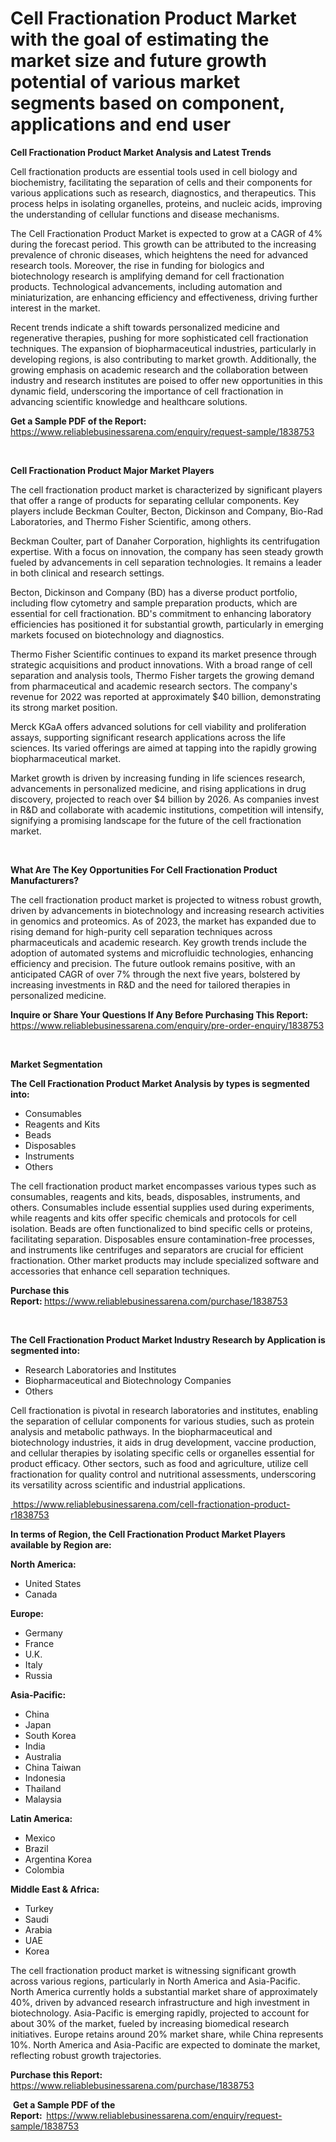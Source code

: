 <p><h1>Cell Fractionation Product Market with the goal of estimating the market size and future growth potential of various market segments based on component, applications and end user</h1></p><p><strong>Cell Fractionation Product Market Analysis and Latest Trends</strong></p>
<p><p>Cell fractionation products are essential tools used in cell biology and biochemistry, facilitating the separation of cells and their components for various applications such as research, diagnostics, and therapeutics. This process helps in isolating organelles, proteins, and nucleic acids, improving the understanding of cellular functions and disease mechanisms.</p><p>The Cell Fractionation Product Market is expected to grow at a CAGR of 4% during the forecast period. This growth can be attributed to the increasing prevalence of chronic diseases, which heightens the need for advanced research tools. Moreover, the rise in funding for biologics and biotechnology research is amplifying demand for cell fractionation products. Technological advancements, including automation and miniaturization, are enhancing efficiency and effectiveness, driving further interest in the market.</p><p>Recent trends indicate a shift towards personalized medicine and regenerative therapies, pushing for more sophisticated cell fractionation techniques. The expansion of biopharmaceutical industries, particularly in developing regions, is also contributing to market growth. Additionally, the growing emphasis on academic research and the collaboration between industry and research institutes are poised to offer new opportunities in this dynamic field, underscoring the importance of cell fractionation in advancing scientific knowledge and healthcare solutions.</p></p>
<p><strong>Get a Sample PDF of the Report:&nbsp;</strong> <a href="https://www.reliablebusinessarena.com/enquiry/request-sample/1838753?utm_campaign=3227&utm_medium=2&utm_source=Github&utm_content=ia&utm_term=14042025&utm_id=cell-fractionation-product">https://www.reliablebusinessarena.com/enquiry/request-sample/1838753</a></p>
<p>&nbsp;</p>
<p><strong>Cell Fractionation Product Major Market Players</strong></p>
<p><p>The cell fractionation product market is characterized by significant players that offer a range of products for separating cellular components. Key players include Beckman Coulter, Becton, Dickinson and Company, Bio-Rad Laboratories, and Thermo Fisher Scientific, among others.</p><p>Beckman Coulter, part of Danaher Corporation, highlights its centrifugation expertise. With a focus on innovation, the company has seen steady growth fueled by advancements in cell separation technologies. It remains a leader in both clinical and research settings.</p><p>Becton, Dickinson and Company (BD) has a diverse product portfolio, including flow cytometry and sample preparation products, which are essential for cell fractionation. BD's commitment to enhancing laboratory efficiencies has positioned it for substantial growth, particularly in emerging markets focused on biotechnology and diagnostics.</p><p>Thermo Fisher Scientific continues to expand its market presence through strategic acquisitions and product innovations. With a broad range of cell separation and analysis tools, Thermo Fisher targets the growing demand from pharmaceutical and academic research sectors. The company's revenue for 2022 was reported at approximately $40 billion, demonstrating its strong market position.</p><p>Merck KGaA offers advanced solutions for cell viability and proliferation assays, supporting significant research applications across the life sciences. Its varied offerings are aimed at tapping into the rapidly growing biopharmaceutical market.</p><p>Market growth is driven by increasing funding in life sciences research, advancements in personalized medicine, and rising applications in drug discovery, projected to reach over $4 billion by 2026. As companies invest in R&D and collaborate with academic institutions, competition will intensify, signifying a promising landscape for the future of the cell fractionation market.</p></p>
<p>&nbsp;</p>
<p><strong>What Are The Key Opportunities For Cell Fractionation Product Manufacturers?</strong></p>
<p><p>The cell fractionation product market is projected to witness robust growth, driven by advancements in biotechnology and increasing research activities in genomics and proteomics. As of 2023, the market has expanded due to rising demand for high-purity cell separation techniques across pharmaceuticals and academic research. Key growth trends include the adoption of automated systems and microfluidic technologies, enhancing efficiency and precision. The future outlook remains positive, with an anticipated CAGR of over 7% through the next five years, bolstered by increasing investments in R&D and the need for tailored therapies in personalized medicine.</p></p>
<p><strong>Inquire or Share Your Questions If Any Before Purchasing This Report:</strong> <a href="https://www.reliablebusinessarena.com/enquiry/pre-order-enquiry/1838753?utm_campaign=3227&utm_medium=2&utm_source=Github&utm_content=ia&utm_term=14042025&utm_id=cell-fractionation-product">https://www.reliablebusinessarena.com/enquiry/pre-order-enquiry/1838753</a></p>
<p>&nbsp;</p>
<p><strong>Market Segmentation</strong></p>
<p><strong>The Cell Fractionation Product Market Analysis by types is segmented into:</strong></p>
<p><ul><li>Consumables</li><li>Reagents and Kits</li><li>Beads</li><li>Disposables</li><li>Instruments</li><li>Others</li></ul></p>
<p><p>The cell fractionation product market encompasses various types such as consumables, reagents and kits, beads, disposables, instruments, and others. Consumables include essential supplies used during experiments, while reagents and kits offer specific chemicals and protocols for cell isolation. Beads are often functionalized to bind specific cells or proteins, facilitating separation. Disposables ensure contamination-free processes, and instruments like centrifuges and separators are crucial for efficient fractionation. Other market products may include specialized software and accessories that enhance cell separation techniques.</p></p>
<p><strong>Purchase this Report:&nbsp;</strong><a href="https://www.reliablebusinessarena.com/purchase/1838753?utm_campaign=3227&utm_medium=2&utm_source=Github&utm_content=ia&utm_term=14042025&utm_id=cell-fractionation-product">https://www.reliablebusinessarena.com/purchase/1838753</a></p>
<p>&nbsp;</p>
<p><strong>The Cell Fractionation Product Market Industry Research by Application is segmented into:</strong></p>
<p><ul><li>Research Laboratories and Institutes</li><li>Biopharmaceutical and Biotechnology Companies</li><li>Others</li></ul></p>
<p><p>Cell fractionation is pivotal in research laboratories and institutes, enabling the separation of cellular components for various studies, such as protein analysis and metabolic pathways. In the biopharmaceutical and biotechnology industries, it aids in drug development, vaccine production, and cellular therapies by isolating specific cells or organelles essential for product efficacy. Other sectors, such as food and agriculture, utilize cell fractionation for quality control and nutritional assessments, underscoring its versatility across scientific and industrial applications.</p></p>
<p><a href="https://www.reliablebusinessarena.com/cell-fractionation-product-r1838753?utm_campaign=3227&utm_medium=2&utm_source=Github&utm_content=ia&utm_term=14042025&utm_id=cell-fractionation-product">&nbsp;https://www.reliablebusinessarena.com/cell-fractionation-product-r1838753</a></p>
<p><strong>In terms of Region, the Cell Fractionation Product Market Players available by Region are:</strong></p>
<p>
    <p> <strong> North America: </strong>
        <ul>
            <li>United States</li>
            <li>Canada</li>
        </ul>
        </p> 
    <p> <strong> Europe: </strong>
        <ul>
            <li>Germany</li>
            <li>France</li>
            <li>U.K.</li>
            <li>Italy</li>
            <li>Russia</li>
        </ul>
        </p> 
    <p> <strong> Asia-Pacific: </strong>
        <ul>
            <li>China</li>
            <li>Japan</li>
            <li>South Korea</li>
            <li>India</li>
            <li>Australia</li>
            <li>China Taiwan</li>
            <li>Indonesia</li>
            <li>Thailand</li>
            <li>Malaysia</li>
        </ul>
        </p> 
    <p> <strong> Latin America: </strong>
        <ul>
            <li>Mexico</li>
            <li>Brazil</li>
            <li>Argentina Korea</li>
            <li>Colombia</li>
        </ul>
        </p> 
    <p> <strong> Middle East & Africa: </strong>
        <ul>
            <li>Turkey</li>
            <li>Saudi</li>
            <li>Arabia</li>
            <li>UAE</li>
            <li>Korea</li>
        </ul>
    </p>
    </p>
<p><p>The cell fractionation product market is witnessing significant growth across various regions, particularly in North America and Asia-Pacific. North America currently holds a substantial market share of approximately 40%, driven by advanced research infrastructure and high investment in biotechnology. Asia-Pacific is emerging rapidly, projected to account for about 30% of the market, fueled by increasing biomedical research initiatives. Europe retains around 20% market share, while China represents 10%. North America and Asia-Pacific are expected to dominate the market, reflecting robust growth trajectories.</p></p>
<p><strong>Purchase this Report: </strong><a href="https://www.reliablebusinessarena.com/purchase/1838753?utm_campaign=3227&utm_medium=2&utm_source=Github&utm_content=ia&utm_term=14042025&utm_id=cell-fractionation-product">https://www.reliablebusinessarena.com/purchase/1838753</a></p>
<p>&nbsp;<strong>Get a Sample PDF of the Report:&nbsp;&nbsp;</strong><a href="https://www.reliablebusinessarena.com/enquiry/request-sample/1838753?utm_campaign=3227&utm_medium=2&utm_source=Github&utm_content=ia&utm_term=14042025&utm_id=cell-fractionation-product">https://www.reliablebusinessarena.com/enquiry/request-sample/1838753</a></p>
<p><strong></strong></p>
<p><p></p><p></p><p></p></p>